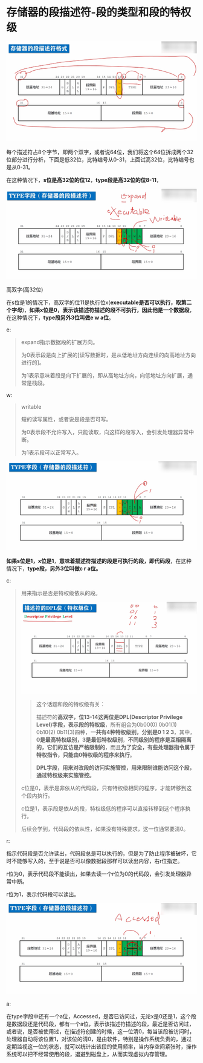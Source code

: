 # 存储器的段描述符-段的类型和段的特权级

![image-20210530163250122](./images/image-20210530163250122.png)

每个描述符占8个字节，即两个双字，或者说64位，我们将这个64位拆成两个32位部分进行分析，下面是低32位，比特编号从0-31，上面试高32位，比特编号也是从0-31。

在这种情况下，**s位是高32位的位12**，**type段是高32位的位8-11**，

![image-20210530164648404](./images/image-20210530164648404.png)

高双字(高32位)

在s位是1的情况下，高双字的位11是执行位x(**executable是否可以执行，取第二个字母**)，**如果x位是0，表示该描述符描述的段不可执行，因此他是一个数据段**，在这种情况下，**type段另外3位叫做e w a位**。

e: 

> expand指示数据段的扩展方向。
>
> 为0表示段是向上扩展的[读写数据时，是从低地址方向连续的向高地址方向进行的]。
>
> 为1表示意味着段是向下扩展的，即从高地址方向，向低地址方向扩展，通常是栈段。

w:

> writable
>
> 短的读写属性，或者说是段是否可写。
>
> 为0表示段不允许写入，只能读取，向这样的段写入，会引发处理器异常中断。
>
> 为1表示段可以正常写入。

![image-20210530171032766](./images/image-20210530171032766.png)

**如果s位是1，x位是1**，**意味着描述符描述的段是可执行的段，即代码段**，在这种情况下，**type段，另外3位叫做c r a位。**

c:

> 用来指示是否是特权级依从的段。
>
> ![image-20210530170750192](./images/image-20210530170750192.png)
>
> > 这个话题和段的特权级有关：
> >
> > 描述符的**高双字，位13-14这两位是DPL(Descriptor Privilege Level)字段，表示段的特权级**，所有组合为0b00(0) 0b01(1) 0b10(2) 0b11(3)四种，**一共有4种特权级别，分别是0 1 2 3**，其中，**0是最高特权级别，3是最低特权级别**，**不同级别的程序是互相隔离的，它们的互访是严格限制的**，而且**为了安全，有些处理器指令属于特权指令，只能由0特权级的程序来执行**。
> >
> > **DPL字段，用来对改段的访问实施管控，用来限制谁能访问这个段，通过特权级来实施管控。**
>
> c位是0，表示是非依从的代码段，只有特权级相同的程序，才能转移到这个段内执行。
>
> c位是1，表示段是依从的段，特权级低的程序可以直接转移到这个程序执行。
>
> 后续会学到，代码段的依从性，如果没有特殊要求，这一位通常要清0。

r:

指示代码段是否允许读出，代码段总是可以执行的，但是为了防止程序被破坏，它时不能够写入的，至于说是否可以像数据段那样可以读出内容，右r位指定。

r位为0，表示代码段不能读出，如果去读一个r位为0的代码段，会引发处理器异常中断。

r位为1，表示代码段可以读出。

![image-20210530171805001](./images/image-20210530171805001.png)

a:

在type字段中还有一个a位，Accessed，是否已访问过，无论x是0还是1，这个段是数据段还是代码段，都有一个a位，表示该描述符描述的段，最近是否访问过，或者说，是否被使用过，在描述符创建的时候，这一位清0，每当该段被访问时，处理器自动将该位置1，对该位的清0，是由软件，特别是操作系统负责的，通过定期监视这一位的状态，就可以统计出该段的使用频率，当内存空间紧张时，操作系统可以把不经常使用的段，退避到磁盘上，从而实现虚拟内存管理。

